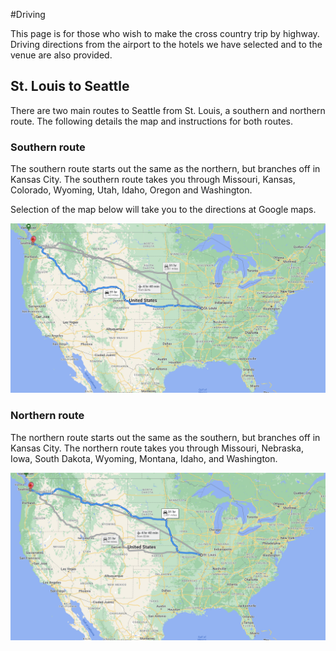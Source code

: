 #Driving

This page is for those who wish to make the cross country trip by highway. Driving directions from the airport to the hotels we have selected and to the venue are also provided.

## St. Louis to Seattle

There are two main routes to Seattle from St. Louis, a southern and northern route. The following details the map and instructions for both routes.

### Southern route

The southern route starts out the same as the northern, but branches off in Kansas City. The southern route takes you through Missouri, Kansas, Colorado, Wyoming, Utah, Idaho, Oregon and Washington.

Selection of the map below will take you to the directions at Google maps.

[![Screenshot of southern route map](/media/southern-route.png)](https://goo.gl/maps/nCvrcZzs99tMUBid8)

### Northern route

The northern route starts out the same as the southern, but branches off in Kansas City. The northern route takes you through Missouri, Nebraska, Iowa, South Dakota, Wyoming, Montana, Idaho, and Washington.

[![Screenshot of northern route map](/media/northern-route.png)](https://goo.gl/maps/yYrH7BNErE5BQbtV8)